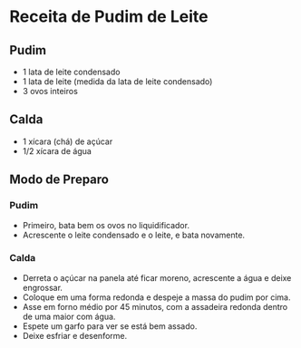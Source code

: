 # Receita de Pudim de Leite
## Pudim
* 1 lata de leite condensado
* 1 lata de leite (medida da lata de leite condensado)
* 3 ovos inteiros
## Calda
* 1 xícara (chá) de açúcar
* 1/2 xícara de água
## Modo de Preparo
### Pudim
* Primeiro, bata bem os ovos no liquidificador.
* Acrescente o leite condensado e o leite, e bata novamente.
### Calda
* Derreta o açúcar na panela até ficar moreno, acrescente a água e deixe engrossar.
* Coloque em uma forma redonda e despeje a massa do pudim por cima.
* Asse em forno médio por 45 minutos, com a assadeira redonda dentro de uma maior com água.
* Espete um garfo para ver se está bem assado.
* Deixe esfriar e desenforme.